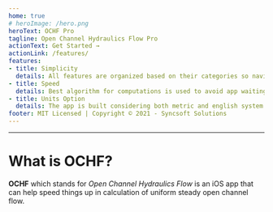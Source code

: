 ```yaml
---
home: true
# heroImage: /hero.png
heroText: OCHF Pro
tagline: Open Channel Hydraulics Flow Pro
actionText: Get Started →
actionLink: /features/
features:
- title: Simplicity
  details: All features are organized based on their categories so navigation makes perfect sense.
- title: Speed
  details: Best algorithm for computations is used to avoid app waiting during calculations.
- title: Units Option
  details: The app is built considering both metric and english system of measurements to accommodate engineering preferences.
footer: MIT Licensed | Copyright © 2021 - Syncsoft Solutions
---
```


---
# What is OCHF?

**OCHF** which stands for *Open Channel Hydraulics Flow* is an iOS app that can help speed things up in calculation of uniform steady open channel flow. 